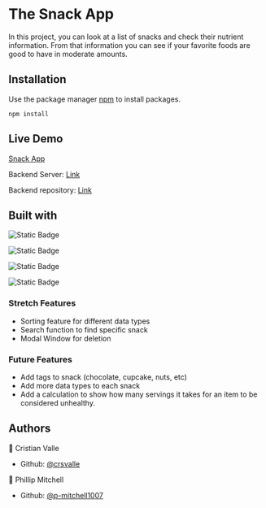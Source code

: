# The Snack App

In this project, you can look at a list of snacks and check their nutrient information. From that information you can see if your favorite foods are good to have in moderate amounts. 

## Installation

Use the package manager [npm](https://www.npmjs.com/) to install packages.

```
npm install
```

## Live Demo
[Snack App](https://snackapp-ku82.onrender.com/)

Backend Server: [Link](https://snacks-deploy.onrender.com/)

Backend repository: [Link](https://github.com/crsvalle/single-resource-back-end)


## Built with
![Static Badge](https://img.shields.io/badge/-ReactJs-61DAFB?logo=react&logoColor=white&style=for-the-badge)

![Static Badge](https://img.shields.io/badge/PostgresSQL-d?style=for-the-badge&logo=postgresql&logoColor=white&color=%234169E1)

![Static Badge](https://img.shields.io/badge/Node.js-d?style=for-the-badge&logo=nodedotjs&logoColor=%23339933&color=green)

![Static Badge](https://img.shields.io/badge/Express.js-d?style=for-the-badge&logo=express&logoColor=%23000000&color=yellow)



### Stretch Features
* Sorting feature for different data types
* Search function to find specific snack
* Modal Window for deletion

### Future Features
* Add tags to snack (chocolate, cupcake, nuts, etc)
* Add more data types to each snack
* Add a calculation to show how many servings it takes for an item to be considered unhealthy.


## Authors

👤 Cristian Valle
* Github: [@crsvalle](https://github.com/crsvalle)

👤 Phillip Mitchell
* Github: [@p-mitchell1007](https://github.com/p-mitchell1007)